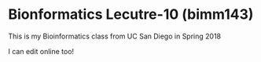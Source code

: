 # Bionformatics Lecutre-10 (bimm143)

This is my Bioinformatics class from UC San Diego in Spring 2018

I can edit online too!
